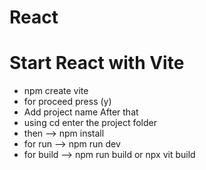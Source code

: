 # React

# Start React with Vite

+ npm create vite
+ for proceed press (y)
+ Add project name
After that
+ using cd enter the project folder
+ then --> npm install
+ for run --> npm run dev
+ for build --> npm run build or npx vit build
